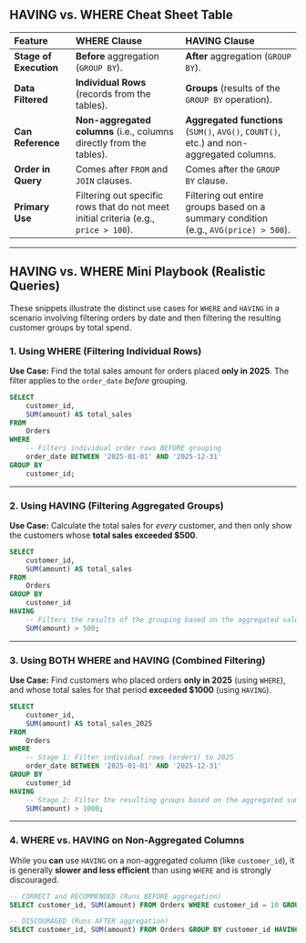 ## HAVING vs. WHERE Cheat Sheet Table

| Feature | WHERE Clause | HAVING Clause |
| :--- | :--- | :--- |
| **Stage of Execution** | **Before** aggregation (`GROUP BY`). | **After** aggregation (`GROUP BY`). |
| **Data Filtered** | **Individual Rows** (records from the tables). | **Groups** (results of the `GROUP BY` operation). |
| **Can Reference** | **Non-aggregated columns** (i.e., columns directly from the tables). | **Aggregated functions** (`SUM()`, `AVG()`, `COUNT()`, etc.) and non-aggregated columns. |
| **Order in Query** | Comes after `FROM` and `JOIN` clauses. | Comes after the `GROUP BY` clause. |
| **Primary Use** | Filtering out specific rows that do not meet initial criteria (e.g., `price > 100`). | Filtering out entire groups based on a summary condition (e.g., `AVG(price) > 500`). |

-----

## HAVING vs. WHERE Mini Playbook (Realistic Queries)

These snippets illustrate the distinct use cases for `WHERE` and `HAVING` in a scenario involving filtering orders by date and then filtering the resulting customer groups by total spend.

### 1\. Using WHERE (Filtering Individual Rows)

**Use Case:** Find the total sales amount for orders placed **only in 2025**. The filter applies to the `order_date` *before* grouping.

```sql
SELECT
    customer_id,
    SUM(amount) AS total_sales
FROM
    Orders
WHERE
    -- Filters individual order rows BEFORE grouping
    order_date BETWEEN '2025-01-01' AND '2025-12-31'
GROUP BY
    customer_id;
```

-----

### 2\. Using HAVING (Filtering Aggregated Groups)

**Use Case:** Calculate the total sales for *every* customer, and then only show the customers whose **total sales exceeded $500**.

```sql
SELECT
    customer_id,
    SUM(amount) AS total_sales
FROM
    Orders
GROUP BY
    customer_id
HAVING
    -- Filters the results of the grouping based on the aggregated value
    SUM(amount) > 500;
```

-----

### 3\. Using BOTH WHERE and HAVING (Combined Filtering)

**Use Case:** Find customers who placed orders **only in 2025** (using `WHERE`), and whose total sales for that period **exceeded $1000** (using `HAVING`).

```sql
SELECT
    customer_id,
    SUM(amount) AS total_sales_2025
FROM
    Orders
WHERE
    -- Stage 1: Filter individual rows (orders) to 2025
    order_date BETWEEN '2025-01-01' AND '2025-12-31'
GROUP BY
    customer_id
HAVING
    -- Stage 2: Filter the resulting groups based on the aggregated sum
    SUM(amount) > 1000;
```

-----

### 4\. WHERE vs. HAVING on Non-Aggregated Columns

While you **can** use `HAVING` on a non-aggregated column (like `customer_id`), it is generally **slower and less efficient** than using `WHERE` and is strongly discouraged.

```sql
-- CORRECT and RECOMMENDED (Runs BEFORE aggregation)
SELECT customer_id, SUM(amount) FROM Orders WHERE customer_id = 10 GROUP BY customer_id;

-- DISCOURAGED (Runs AFTER aggregation)
SELECT customer_id, SUM(amount) FROM Orders GROUP BY customer_id HAVING customer_id = 10;
```

